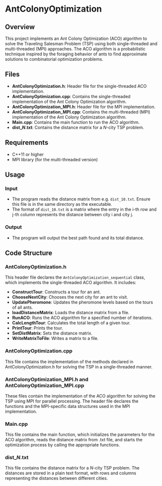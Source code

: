 # AntColonyOptimization

## Overview
This project implements an Ant Colony Optimization (ACO) algorithm to solve the Traveling Salesman Problem (TSP) using both single-threaded and multi-threaded (MPI) approaches. The ACO algorithm is a probabilistic technique inspired by the foraging behavior of ants to find approximate solutions to combinatorial optimization problems.

## Files

 - **AntColonyOptimization.h**:  Header file for the single-threaded ACO implementation.
 - **AntColonyOptimization.cpp**: Contains the single-threaded implementation of the Ant Colony Optimization algorithm.
 - **AntColonyOptimization_MPI.h**: Header file for the MPI implementation.
 - **AntColonyOptimization_MPI.cpp**: Contains the multi-threaded (MPI) implementation of the Ant Colony Optimization algorithm.
 - **Main.cpp**: Contains the main function to run the ACO algorithm.
 - **dist_*N*.txt**: Contains the distance matrix for a *N*-city TSP problem.

## Requirements

- C++11 or higher
- MPI library (for the multi-threaded version)

## Usage

### Input

- The program reads the distance matrix from e.g. `dist_10.txt`. Ensure this file is in the same directory as the executable.
- The format of `dist_10.txt` is a matrix where the entry in the i-th row and j-th column represents the distance between city i and city j.

### Output

- The program will output the best path found and its total distance.

## Code Structure

### AntColonyOptimization.h
This header file declares the `AntColonyOptimization_sequential` class, which implements the single-threaded ACO algorithm. It includes:

- **ConstructTour**: Constructs a tour for an ant.
- **ChooseNextCity**: Chooses the next city for an ant to visit.
- **UpdatePheromone**: Updates the pheromone levels based on the tours of all ants.
- **loadDistanceMatrix**: Loads the distance matrix from a file.
- **RunACO**: Runs the ACO algorithm for a specified number of iterations.
- **CalcLengthTour**: Calculates the total length of a given tour.
- **PrintTour**: Prints the tour.
- **SetDistMatrix**: Sets the distance matrix.
- **WriteMatrixToFile**: Writes a matrix to a file.

### AntColonyOptimization.cpp
This file contains the implementation of the methods declared in AntColonyOptimization.h for solving the TSP in a single-threaded manner.

### AntColonyOptimization_MPI.h and AntColonyOptimization_MPI.cpp
These files contain the implementation of the ACO algorithm for solving the TSP using MPI for parallel processing. The header file declares the functions and the MPI-specific data structures used in the MPI implementation.

### Main.cpp
This file contains the main function, which initializes the parameters for the ACO algorithm, reads the distance matrix from .txt file, and starts the optimization process by calling the appropriate functions.

### dist_*N*.txt
This file contains the distance matrix for a *N*-city TSP problem. The distances are stored in a plain text format, with rows and columns representing the distances between different cities.



